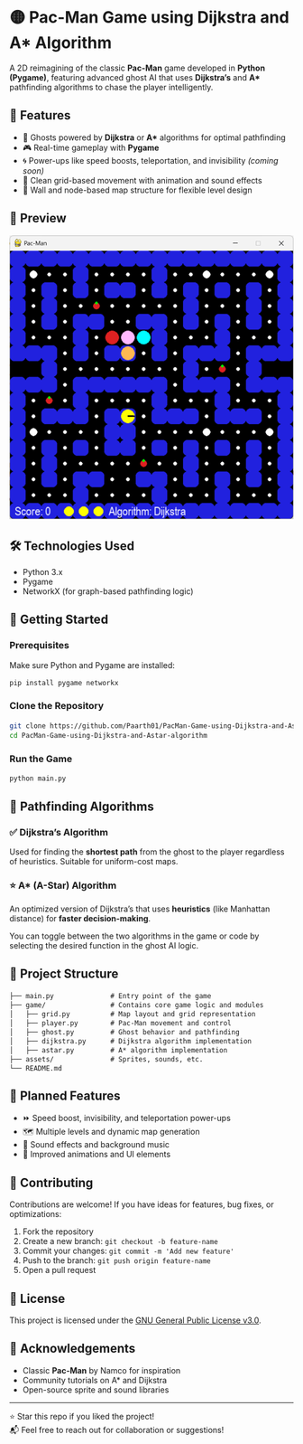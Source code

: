 # 🟡 Pac-Man Game using Dijkstra and A* Algorithm

A 2D reimagining of the classic **Pac-Man** game developed in **Python (Pygame)**, featuring advanced ghost AI that uses **Dijkstra’s** and **A\*** pathfinding algorithms to chase the player intelligently.

## 🎯 Features

- 🧠 Ghosts powered by **Dijkstra** or **A\*** algorithms for optimal pathfinding  
- 🎮 Real-time gameplay with **Pygame**  
- 🌀 Power-ups like speed boosts, teleportation, and invisibility *(coming soon)*  
- 🎨 Clean grid-based movement with animation and sound effects  
- 🧱 Wall and node-based map structure for flexible level design  

## 📸 Preview

![Game Screenshot](image.png) <!-- Add a screenshot here if available -->

## 🛠️ Technologies Used

- Python 3.x  
- Pygame  
- NetworkX (for graph-based pathfinding logic)  

## 🚀 Getting Started

### Prerequisites

Make sure Python and Pygame are installed:

```bash
pip install pygame networkx
```

### Clone the Repository

```bash
git clone https://github.com/Paarth01/PacMan-Game-using-Dijkstra-and-Astar-algorithm.git
cd PacMan-Game-using-Dijkstra-and-Astar-algorithm
```

### Run the Game

```bash
python main.py
```

## 🧭 Pathfinding Algorithms

### ✅ Dijkstra’s Algorithm

Used for finding the **shortest path** from the ghost to the player regardless of heuristics. Suitable for uniform-cost maps.

### ⭐ A\* (A-Star) Algorithm

An optimized version of Dijkstra’s that uses **heuristics** (like Manhattan distance) for **faster decision-making**.

You can toggle between the two algorithms in the game or code by selecting the desired function in the ghost AI logic.

## 📂 Project Structure

```plaintext
├── main.py              # Entry point of the game
├── game/                # Contains core game logic and modules
│   ├── grid.py          # Map layout and grid representation
│   ├── player.py        # Pac-Man movement and control
│   ├── ghost.py         # Ghost behavior and pathfinding
│   ├── dijkstra.py      # Dijkstra algorithm implementation
│   ├── astar.py         # A* algorithm implementation
├── assets/              # Sprites, sounds, etc.
└── README.md
```

## 🧩 Planned Features

- ⏩ Speed boost, invisibility, and teleportation power-ups  
- 🗺️ Multiple levels and dynamic map generation  
- 🎵 Sound effects and background music  
- 🎨 Improved animations and UI elements  

## 🤝 Contributing

Contributions are welcome! If you have ideas for features, bug fixes, or optimizations:

1. Fork the repository  
2. Create a new branch: `git checkout -b feature-name`  
3. Commit your changes: `git commit -m 'Add new feature'`  
4. Push to the branch: `git push origin feature-name`  
5. Open a pull request  

## 📜 License

This project is licensed under the [GNU General Public License v3.0](LICENSE).

## 🙌 Acknowledgements

- Classic **Pac-Man** by Namco for inspiration  
- Community tutorials on A\* and Dijkstra  
- Open-source sprite and sound libraries  

---

⭐ Star this repo if you liked the project!  
📬 Feel free to reach out for collaboration or suggestions!

